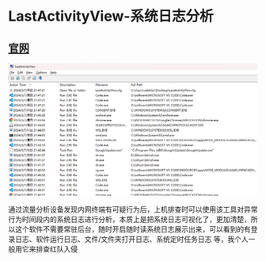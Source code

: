 # LastActivityView-系统日志分析

## [官网](https://www.nirsoft.net/utils/computer_activity_view.html)

![1709819272992](images/index/1709819272992.png)

通过流量分析设备发现内网终端有可疑行为后，上机排查时可以使用该工具对异常行为时间段内的系统日志进行分析，本质上是把系统日志可视化了，更加清楚，所以这个软件不需要常驻后台，随时开启随时读系统日志展示出来，可以看到的有登录日志、软件运行日志、文件/文件夹打开日志、系统定时任务日志 等，我个人一般用它来排查红队入侵
